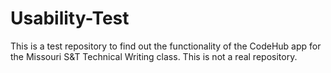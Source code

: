 # Usability-Test

This is a test repository to find out the functionality of the CodeHub app for the Missouri S&T Technical Writing class. This is not a real repository.
